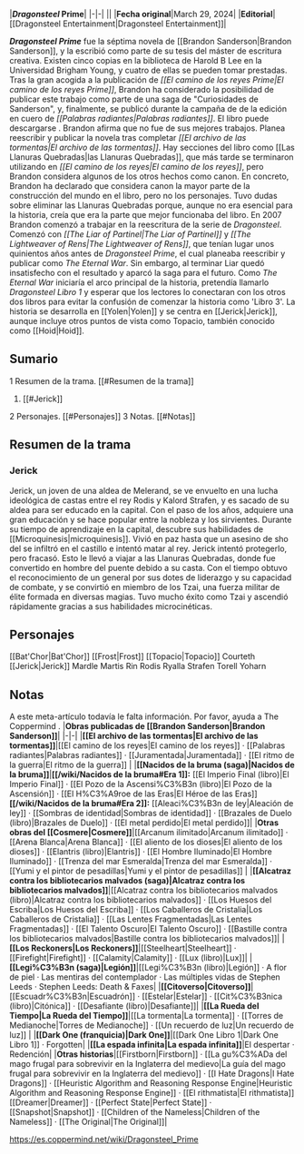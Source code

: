 

|***Dragonsteel* Prime**|
|-|-|
||
|**Fecha original**|March 29, 2024|
|**Editorial**|[[Dragonsteel Entertainment\|Dragonsteel Entertainment]]|

***Dragonsteel Prime*** fue la séptima novela de [[Brandon Sanderson\|Brandon Sanderson]], y la escribió como parte de su tesis del máster de escritura creativa. Existen cinco copias en la biblioteca de Harold B Lee en la Universidad Brigham Young, y cuatro de ellas se pueden tomar prestadas. Tras la gran acogida a la publicación de *[[El camino de los reyes Prime\|El camino de los reyes Prime]]*, Brandon ha considerado la posibilidad de publicar este trabajo como parte de una saga de "Curiosidades de Sanderson", y, finalmente, se publicó durante la campaña de  de la edición en cuero de *[[Palabras radiantes\|Palabras radiantes]]*. El libro puede descargarse .
Brandon afirma que no fue de sus mejores trabajos. Planea reescribir y publicar la novela tras completar *[[El archivo de las tormentas\|El archivo de las tormentas]]*. Hay secciones del libro como [[Las Llanuras Quebradas\|las Llanuras Quebradas]], que más tarde se terminaron utilizando en *[[El camino de los reyes\|El camino de los reyes]]*, pero Brandon considera algunos de los otros hechos como canon. En concreto, Brandon ha declarado que considera canon la mayor parte de la construcción del mundo en el libro, pero no los personajes. Tuvo dudas sobre eliminar las Llanuras Quebradas porque, aunque no era esencial para la historia, creía que era la parte que mejor funcionaba del libro.
En 2007 Brandon comenzó a trabajar en la reescritura de la serie de *Dragonsteel*. Comenzó con *[[The Liar of Partinel\|The Liar of Partinel]]* y *[[The Lightweaver of Rens\|The Lightweaver of Rens]]*, que tenían lugar unos quinientos años antes de *Dragonsteel Prime*, el cual planeaba reescribir y publicar como *The Eternal War*. Sin embargo, al terminar Liar quedó insatisfecho con el resultado y aparcó la saga para el futuro. Como *The Eternal War* iniciaría el arco principal de la historia, pretendía llamarlo *Dragonsteel Libro 1* y esperar que los lectores lo conectaran con los otros dos libros para evitar la confusión de comenzar la historia como 'Libro 3'. La historia se desarrolla en [[Yolen\|Yolen]] y se centra en [[Jerick\|Jerick]], aunque incluye otros puntos de vista como Topacio, también conocido como [[Hoid\|Hoid]].

## Sumario

1 Resumen de la trama. [[#Resumen de la trama]] 

1. [[#Jerick]] 


2 Personajes. [[#Personajes]] 
3 Notas. [[#Notas]] 


## Resumen de la trama
### Jerick
Jerick, un joven de una aldea de Melerand, se ve envuelto en una lucha ideológica de castas entre el rey Rodis y Kalord Strafen, y es sacado de su aldea para ser educado en la capital. Con el paso de los años, adquiere una gran educación y se hace popular entre la nobleza y los sirvientes. Durante su tiempo de aprendizaje en la capital, descubre sus habilidades de [[Microquinesis\|microquinesis]].
Vivió en paz hasta que un asesino de sho del se infiltró en el castillo e intentó matar al rey. Jerick intentó protegerlo, pero fracasó.
Esto le llevó a viajar a las Llanuras Quebradas, donde fue convertido en hombre del puente debido a su casta. Con el tiempo obtuvo el reconocimiento de un general por sus dotes de liderazgo y su capacidad de combate, y se convirtió en miembro de los Tzai, una fuerza militar de élite formada en diversas magias. Tuvo mucho éxito como Tzai y ascendió rápidamente gracias a sus habilidades microcinéticas.

## Personajes

[[Bat'Chor\|Bat'Chor]]
[[Frost\|Frost]]
[[Topacio\|Topacio]]
Courteth
[[Jerick\|Jerick]]
Mardle
Martis
Rin
Rodis
Ryalla
Strafen
Torell
Yoharn

## Notas

A este meta-artículo todavía le falta información. Por favor, ayuda a The Coppermind .
|**Obras publicadas de [[Brandon Sanderson\|Brandon Sanderson]]**|
|-|-|
|**[[El archivo de las tormentas\|El archivo de las tormentas]]**|[[El camino de los reyes\|El camino de los reyes]] · [[Palabras radiantes\|Palabras radiantes]] · [[Juramentada\|Juramentada]] · [[El ritmo de la guerra\|El ritmo de la guerra]] |
|**[[Nacidos de la bruma (saga)\|Nacidos de la bruma]]**|**[[/wiki/Nacidos de la bruma#Era 1]]:** [[El Imperio Final (libro)\|El Imperio Final]] · [[El Pozo de la Ascensi%C3%B3n (libro)\|El Pozo de la Ascensión]] · [[El H%C3%A9roe de las Eras\|El Héroe de las Eras]] **[[/wiki/Nacidos de la bruma#Era 2]]:** [[Aleaci%C3%B3n de ley\|Aleación de ley]] · [[Sombras de identidad\|Sombras de identidad]] · [[Brazales de Duelo (libro)\|Brazales de Duelo]] · [[El metal perdido\|El metal perdido]]|
|**Otras obras del [[Cosmere\|Cosmere]]**|[[Arcanum ilimitado\|Arcanum ilimitado]] · [[Arena Blanca\|Arena Blanca]] · [[El aliento de los dioses\|El aliento de los dioses]] · [[Elantris (libro)\|Elantris]] · [[El Hombre Iluminado\|El Hombre Iluminado]] · [[Trenza del mar Esmeralda\|Trenza del mar Esmeralda]] · [[Yumi y el pintor de pesadillas\|Yumi y el pintor de pesadillas]] |
|**[[Alcatraz contra los bibliotecarios malvados (saga)\|Alcatraz contra los bibliotecarios malvados]]**|[[Alcatraz contra los bibliotecarios malvados (libro)\|Alcatraz contra los bibliotecarios malvados]] · [[Los Huesos del Escriba\|Los Huesos del Escriba]] · [[Los Caballeros de Cristalia\|Los Caballeros de Cristalia]] · [[Las Lentes Fragmentadas\|Las Lentes Fragmentadas]] · [[El Talento Oscuro\|El Talento Oscuro]] · [[Bastille contra los bibliotecarios malvados\|Bastille contra los bibliotecarios malvados]]|
|**[[Los Reckoners\|Los Reckoners]]**|[[Steelheart\|Steelheart]] · [[Firefight\|Firefight]] · [[Calamity\|Calamity]] · [[Lux (libro)\|Lux]]|
|**[[Legi%C3%B3n (saga)\|Legión]]**|[[Legi%C3%B3n (libro)\|Legión]] · A flor de piel · Las mentiras del contemplador · Las múltiples vidas de Stephen Leeds · Stephen Leeds: Death & Faxes|
|**[[Citoverso\|Citoverso]]**|[[Escuadr%C3%B3n\|Escuadrón]] · [[Estelar\|Estelar]] · [[Cit%C3%B3nica (libro)\|Citónica]] · [[Desafiante (libro)\|Desafiante]]|
|**[[La Rueda del Tiempo\|La Rueda del Tiempo]]**|[[La tormenta\|La tormenta]] · [[Torres de Medianoche\|Torres de Medianoche]] · [[Un recuerdo de luz\|Un recuerdo de luz]] |
|**[[Dark One (franquicia)\|Dark One]]**|[[Dark One Libro 1\|Dark One Libro 1]] · Forgotten|
|**[[La espada infinita\|La espada infinita]]**|El despertar · Redención|
|**Otras historias**|[[Firstborn\|Firstborn]] · [[La gu%C3%ADa del mago frugal para sobrevivir en la Inglaterra del medievo\|La guía del mago frugal para sobrevivir en la Inglaterra del medievo]] · [[I Hate Dragons\|I Hate Dragons]] · [[Heuristic Algorithm and Reasoning Response Engine\|Heuristic Algorithm and Reasoning Response Engine]] · [[El rithmatista\|El rithmatista]] [[Dreamer\|Dreamer]] · [[Perfect State\|Perfect State]] · [[Snapshot\|Snapshot]] · [[Children of the Nameless\|Children of the Nameless]] · [[The Original\|The Original]]|



https://es.coppermind.net/wiki/Dragonsteel_Prime